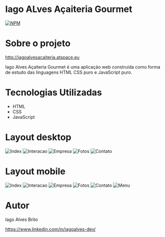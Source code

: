 # Iago ALves Açaiteria Gourmet
[![NPM](https://img.shields.io/npm/l/react)](https://github.com/iago159/iagoalvesacaiteria/blob/main/LICENSE)

# Sobre o projeto

http://iagoalvesacaiteria.atspace.eu

Iago Alves Açaiteria Gourmet é uma aplicação web construída como forma de estudo das linguagens HTML CSS puro e JavaScript puro.

# Tecnologias Utilizadas

- HTML
- CSS
- JavaScript

# Layout desktop

![Index](https://github.com/iago159/iagoalvesacaiteria/blob/main/_Interface/_Desktop/01_Index.png)
![Interacao](https://github.com/iago159/iagoalvesacaiteria/blob/main/_Interface/_Desktop/05_Interacao.gif)
![Empresa](https://github.com/iago159/iagoalvesacaiteria/blob/main/_Interface/_Desktop/02_Empresa.png)
![Fotos](https://github.com/iago159/iagoalvesacaiteria/blob/main/_Interface/_Desktop/03_Fotos.png)
![Contato](https://github.com/iago159/iagoalvesacaiteria/blob/main/_Interface/_Desktop/04_Contato.png)

# Layout mobile
![Index](https://github.com/iago159/iagoalvesacaiteria/blob/main/_Interface/_Mobile/01_Index.png)
![Interacao](https://github.com/iago159/iagoalvesacaiteria/blob/main/_Interface/_Mobile/06_Interacao.gif)
![Empresa](https://github.com/iago159/iagoalvesacaiteria/blob/main/_Interface/_Mobile/02_Empresa.png)
![Fotos](https://github.com/iago159/iagoalvesacaiteria/blob/main/_Interface/_Mobile/03_Fotos.png)
![Contato](https://github.com/iago159/iagoalvesacaiteria/blob/main/_Interface/_Mobile/04_Contato.png)
![Menu](https://github.com/iago159/iagoalvesacaiteria/blob/main/_Interface/_Mobile/05_Menu.png)

# Autor

Iago Alves Brito

https://www.linkedin.com/in/iagoalves-dev/

